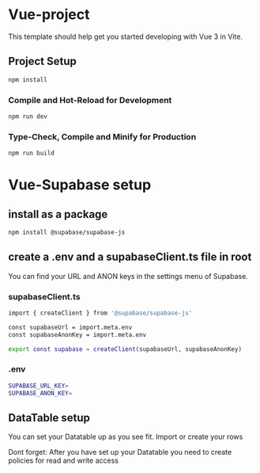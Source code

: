 # Vue-project

This template should help get you started developing with Vue 3 in Vite.

## Project Setup

```sh
npm install
```

### Compile and Hot-Reload for Development

```sh
npm run dev
```

### Type-Check, Compile and Minify for Production

```sh
npm run build
```

# Vue-Supabase setup

## install as a package

```sh
npm install @supabase/supabase-js
```

## create a .env and a supabaseClient.ts file in root

You can find your URL and ANON keys in the settings menu of Supabase.

### supabaseClient.ts

```sh
import { createClient } from '@supabase/supabase-js'

const supabaseUrl = import.meta.env
const supabaseAnonKey = import.meta.env

export const supabase = createClient(supabaseUrl, supabaseAnonKey)
```

### .env

```sh
SUPABASE_URL_KEY=
SUPABASE_ANON_KEY=
```

## DataTable setup

You can set your Datatable up as you see fit. Import or create your rows

Dont forget: After you have set up your Datatable you need to create policies for read and write access
